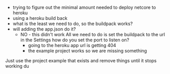 ﻿* trying to figure out the minimal amount needed to deploy netcore to heroku
* using a heroku build back
* what is the least we need to do, so the buildpack works?
* will adding the app.json do it?
  * NO - this didn't work
All we need to do is set the buildpack to the url in the Settings
how do you set the port to listen on?
    * going to the heroku app url is getting 404
    * the example project works so we are missing something


Just use the project example that exists and remove things until it stops working du